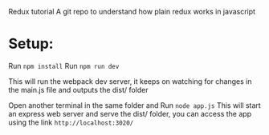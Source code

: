Redux tutorial
A git repo to understand how plain redux works in javascript
# Setup:
Run `npm install`
Run `npm run dev` 

This will run the webpack dev server, it keeps on watching for changes in the main.js file and outputs the dist/ folder

Open another terminal in the same folder and 
Run `node app.js`
This will start an express web server and serve the dist/ folder, you can access the app using the link `http://localhost:3020/`